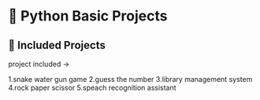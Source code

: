 # 🐍 Python Basic Projects


## 📂 Included Projects

project included ->

1.snake water gun game 
2.guess the number 
3.library management system
4.rock paper scissor
5.speach recognition assistant
